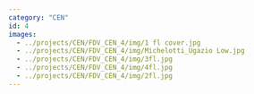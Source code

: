 ```yaml
---
category: "CEN"
id: 4
images:
  - ../projects/CEN/FDV_CEN_4/img/1 fl cover.jpg
  - ../projects/CEN/FDV_CEN_4/img/Michelotti_Ugazio Low.jpg
  - ../projects/CEN/FDV_CEN_4/img/3fl.jpg
  - ../projects/CEN/FDV_CEN_4/img/4fl.jpg
  - ../projects/CEN/FDV_CEN_4/img/2fl.jpg
---
```


